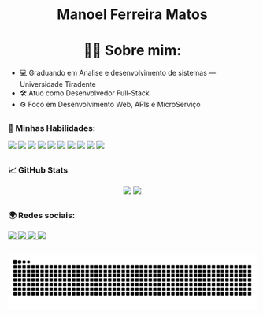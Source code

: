 <h1 align="center">Manoel Ferreira Matos</h1>

##

<h1 align="center"> 🧑‍💻 Sobre mim: </h1>

- 💻 Graduando em Analise e desenvolvimento de sistemas — Universidade Tiradente
- 🛠️ Atuo como Desenvolvedor Full-Stack
- ⚙️ Foco em Desenvolvimento Web, APIs e MicroServiço

##

### 🚀 Minhas Habilidades:

<div align="left">
  <img src="https://cdn.jsdelivr.net/gh/devicons/devicon/icons/html5/html5-original.svg" height="30" />
  <img src="https://cdn.jsdelivr.net/gh/devicons/devicon/icons/css3/css3-original.svg" height="30" />
  <img src="https://cdn.jsdelivr.net/gh/devicons/devicon/icons/javascript/javascript-original.svg" height="30" />
  <img src="https://cdn.jsdelivr.net/gh/devicons/devicon/icons/typescript/typescript-original.svg" height="30" />
  <img src="https://cdn.jsdelivr.net/gh/devicons/devicon/icons/react/react-original.svg" height="30" />
  <img src="https://cdn.jsdelivr.net/gh/devicons/devicon/icons/nextjs/nextjs-original.svg" height="30" />
  <img src="https://cdn.jsdelivr.net/gh/devicons/devicon/icons/nodejs/nodejs-original.svg" height="30" />
  <img src="https://cdn.jsdelivr.net/gh/devicons/devicon/icons/postgresql/postgresql-original.svg" height="30" />
  <img src="https://cdn.jsdelivr.net/gh/devicons/devicon/icons/flutter/flutter-original.svg" height="30" />
  <img src="https://cdn.jsdelivr.net/gh/devicons/devicon/icons/git/git-original.svg" height="30" />
</div>

##

### 📈 GitHub Stats

<div align="center">
  <img src="https://github-readme-stats.vercel.app/api?username=ManelFer&show_icons=true&include_all_commits=true&count_private=true&theme=dracula&hide_border=true" height="150" />
  <img src="https://github-readme-stats.vercel.app/api/top-langs/?username=ManelFer&layout=compact&langs_count=6&theme=dracula&hide_border=true" height="150" />
</div>

##

### 🌍 Redes sociais:

<div align="left">
  <a href="https://manoel-dev.vercel.app" target="_blank">
    <img src="https://img.shields.io/badge/Portfolio-000?style=for-the-badge&logo=vercel&logoColor=white" />
  </a>
  <a href="https://www.linkedin.com/in/manoel-mato/" target="_blank">
    <img src="https://img.shields.io/badge/LinkedIn-0077B5?style=for-the-badge&logo=linkedin&logoColor=white" />
  </a>
  <a href="mailto:manoelferreiramatos.ti@gmail.com" target="_blank">
    <img src="https://img.shields.io/badge/Gmail-D14836?style=for-the-badge&logo=gmail&logoColor=white" />
  </a>
  <a href="https://www.instagram.com/_manoelfm/" target="_blank">
    <img src="https://img.shields.io/badge/Instagram-E4405F?style=for-the-badge&logo=instagram&logoColor=white" />
  </a>
</div>

##


<div align="center">
  <img src="https://raw.githubusercontent.com/ManelFer/ManelFer/output/snake.svg" alt="Snake animation" />
</div>
